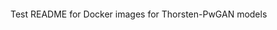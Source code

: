 [![<thorstenMueller>](https://circleci.com/gh/thorstenMueller/deep-learning-german-tts/tree/docker-pwgan.svg?style=shield)](www.github.com/thorstenMueller/)


Test README for Docker images for Thorsten-PwGAN models
